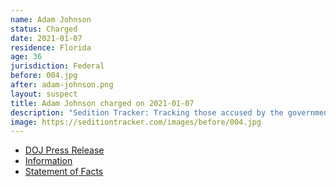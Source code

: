 ```yaml
---
name: Adam Johnson
status: Charged
date: 2021-01-07
residence: Florida
age: 36
jurisdiction: Federal
before: 004.jpg
after: adam-johnson.png
layout: suspect
title: Adam Johnson charged on 2021-01-07
description: "Sedition Tracker: Tracking those accused by the government of participating in the seditious riots at the Capitol"
image: https://seditiontracker.com/images/before/004.jpg
---
```


- [DOJ Press Release](https://www.justice.gov/usao-dc/pr/three-men-charged-connection-events-us-capitol)
- [Information](https://extremism.gwu.edu/sites/g/files/zaxdzs2191/f/Andrew%20Johnson%20Information.pdf)
- [Statement of Facts](https://extremism.gwu.edu/sites/g/files/zaxdzs2191/f/Andrew%20Johnson%20Statement%20of%20Facts.pdf)
